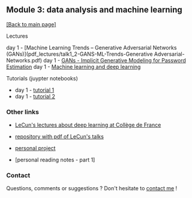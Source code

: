 ## Module 3: data analysis and machine learning

[[Back to main page]](../index.md)

Lectures

day 1 - [Machine Learning Trends – Generative Adversarial
Networks (GANs)](pdf_lectures/talk1_2-GANS-ML-Trends-Generative Adversarial-Networks.pdf)
day 1 - [GANs - Implicit Generative Modeling for Password
Estimation](pdf_lectures/talk1_2-GANS-Passwords-Implicit-Generative-Modeling-for-Password-Estimation.pdf)
day 1 - [Machine learning and deep learning](pdf_lectures/talk2_3-Lecture-1_MLandDL.pdf)

Tutorials (juypter notebooks)
- day 1 - [tutorial 1](tutorials/tutorial_1/tutorial_1.ipynb)
- day 1 - [tutorial 2](tutorials/tutorial_2/Tutorial_II.ipynb)

### Other links

- [LeCun's lectures about deep learning at Collège de France](https://www.college-de-france.fr/site/yann-lecun/_audiovideos.htm)
- [repository with pdf of LeCun's talks](https://drive.google.com/drive/folders/0BxKBnD5y2M8NUXhZaXBCNXE4QlE)

- [personal project](mz_cnn)
- [personal reading notes - part 1]

### Contact

Questions, comments or suggestions ? Don't hesitate to [contact me](zufferey.marie@bluewin.ch) !
